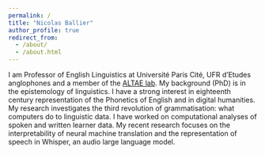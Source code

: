```yaml
---
permalink: /
title: "Nicolas Ballier"
author_profile: true
redirect_from: 
  - /about/
  - /about.html
---
```



I am Professor of English Linguistics at Université Paris Cité, UFR d’Etudes anglophones and a member of the [ALTAE lab](https://clillac-arp.u-paris.fr/annuaire/ballier-nicolas/). My background (PhD) is in the epistemology of linguistics. I have a strong interest in eighteenth century representation of the Phonetics of English and in digital humanities. My research investigates the third revolution of grammatisation: what computers do to linguistic data. I have worked on computational analyses of spoken and written learner data. My recent research focuses on the interpretability of neural machine translation and the representation of speech in Whisper, an audio large language model.

